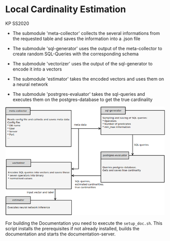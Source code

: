 # Local Cardinality Estimation

KP SS2020

- The submodule 'meta-collector' collects the several informations from the requested table and saves the information into a .json file

- The submodule 'sql-generator' uses the output of the meta-collector to create random SQL-Queries with the corresponding schema

- The submodule 'vectorizer' uses the output of the sql-generator to encode it into a vectors 

- The submodule 'estimator' takes the encoded vectors and uses them on a neural network

- The submodule 'postrgres-evaluator' takes the sql-queries and executes them on the postgres-database to get the true cardinality


![Module overview](./module_overview.png)

For building the Documentation you need to execute the `setup_doc.sh`. This script installs the prerequisites if not already installed, builds the documentation and starts the documentation-server.